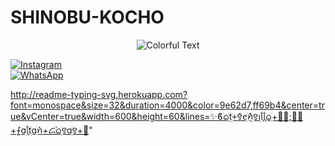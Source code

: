 # SHINOBU-KOCHO


<p align="center">
  <img src="http://readme-typing-svg.herokuapp.com?font=monospace&size=32&duration=4000&color=9e62d7,ff69b4&center=true&vCenter=true&width=600&height=60&lines=🦋𝐑𝐄𝐏𝐎𝐒𝐈𝐓𝐎𝐑𝐈𝐎+𝐎𝐅𝐂+𝐃𝐄+𝐒𝐇𝐈𝐍𝐎𝐁𝐔+💜🌸;💜🦋+𝐄𝐒𝐓𝐄+𝐁𝐎𝐓+𝐄𝐒+𝐔𝐍𝐀+𝐏𝐑𝐔𝐄𝐁𝐀+🌸" alt="Colorful Text"/>
</p>

  [![Instagram](https://img.shields.io/badge/Instagram-kob_dano_nino-E4405F?style=for-the-badge&logo=instagram&logoColor=white)](https://instagram.com/kob_dano_nino)  
  [![WhatsApp](https://img.shields.io/badge/WhatsApp-WhatsApp-25D366?style=for-the-badge&logo=whatsapp&logoColor=white)](https://wa.me/529992042946)
</p>

http://readme-typing-svg.herokuapp.com?font=monospace&size=32&duration=4000&color=9e62d7,ff69b4&center=true&vCenter=true&width=600&height=60&lines=✨ϐׁᨵׁׅׅtׁׅ+ׅ݊꯱ꫀׁׅܻ݊݊ꪀׅ꯱ꪱׁׁׁׅׅׅᥣׁׅ֪ᥣׁׅ֪ᨵׁׅׅ+💜🌸;💜🦋+ܻ⨍ɑׁׅᥣׁׅ֪tׁׅɑׁׅ݊ꪀ+ᝯׁ֒ᨵׁׅׅׅ꯱ɑׁׅׅ꯱+🌸"
</p>